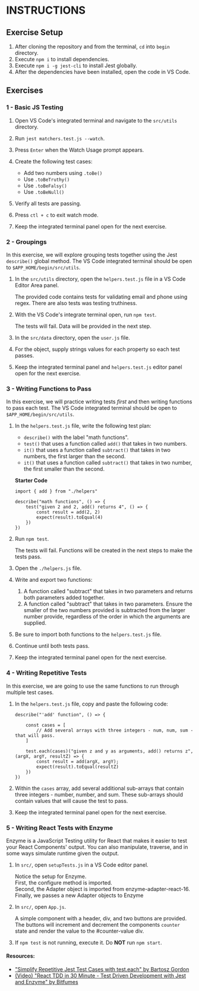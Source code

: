 # INSTRUCTIONS

## Exercise Setup

1. After cloning the repository and from the terminal, `cd` into `begin` directory.
2. Execute `npm i` to install dependencies.
3. Execute `npm i -g jest-cli` to install Jest globally.
4. After the dependencies have been installed, open the code in VS Code.

## Exercises

### 1 - Basic JS Testing

1. Open VS Code's integrated terminal and navigate to the `src/utils` directory.

2. Run `jest matchers.test.js --watch`.

3. Press `Enter` when the Watch Usage prompt appears.

4. Create the following test cases:

    - Add two numbers using `.toBe()`
    - Use `.toBeTruthy()`
    - Use `.toBeFalsy()`
    - Use `.toBeNull()`

5. Verify all tests are passing.

6. Press `ctl + c` to exit watch mode.

7. Keep the integrated terminal panel open for the next exercise.

### 2 - Groupings

In this exercise, we will explore grouping tests together using the Jest `describe()` global method. The VS Code integrated terminal should be open to `$APP_HOME/begin/src/utils`.

1. In the `src/utils` directory, open the `helpers.test.js` file in a VS Code Editor Area panel.

    The provided code contains tests for validating email and phone using regex. There are also tests was testing truthiness.

2. With the VS Code's integrate terminal open, run `npm test`.

    The tests will fail. Data will be provided in the next step.

3. In the `src/data` directory, open the `user.js` file.

4. For the object, supply strings values for each property so each test passes.

5. Keep the integrated terminal panel and `helpers.test.js` editor panel open for the next exercise.

### 3 - Writing Functions to Pass

In this exercise, we will practice writing tests _first_ and then writing functions to pass each test. The VS Code integrated terminal should be open to `$APP_HOME/begin/src/utils`.

1. In the `helpers.test.js` file, write the following test plan:

    - `describe()` with the label "math functions".
    - `test()` that uses a function called `add()` that takes in two numbers.
    - `it()` that uses a function called `subtract()` that takes in two numbers, the first larger than the second.
    - `it()` that uses a function called `subtract()` that takes in two number, the first smaller than the second.

    **Starter Code**

    ```
    import { add } from "./helpers"

    describe("math functions", () => {
        test("given 2 and 2, add() returns 4", () => {
            const result = add(2, 2)
            expect(result).toEqual(4)
        })
    })
    ```

2. Run `npm test`.

    The tests will fail. Functions will be created in the next steps to make the tests pass.

3. Open the `./helpers.js` file.

4. Write and export two functions:

    1. A function called "subtract" that takes in two parameters and returns both parameters added together.
    2. A function called "subtract" that takes in two parameters. Ensure the smaller of the two numbers provided is subtracted from the larger number provide, regardless of the order in which the arguments are supplied.

5. Be sure to import both functions to the `helpers.test.js` file.

6. Continue until both tests pass.

7. Keep the integrated terminal panel open for the next exercise.

### 4 - Writing Repetitive Tests

In this exercise, we are going to use the same functions to run through multiple test cases.

1. In the `helpers.test.js` file, copy and paste the following code:

    ```
    describe("'add' function", () => {

        const cases = [
            // Add several arrays with three integers - num, num, sum - that will pass.
        ]

        test.each(cases)("given z and y as arguments, add() returns z", (argX, argY, resultZ) => {
            const result = add(argX, argY);
            expect(result).toEqual(resultZ)
        })
    })
    ```

2. Within the `cases` array, add several additional sub-arrays that contain three integers - number, number, and sum. These sub-arrays should contain values that will cause the test to pass.

3. Keep the integrated terminal panel open for the next exercise.

### 5 - Writing React Tests with Enzyme

Enzyme is a JavaScript Testing utility for React that makes it easier to test your React Components' output. You can also manipulate, traverse, and in some ways simulate runtime given the output.

1. In `src/`, open `setupTests.js` in a VS Code editor panel.

    Notice the setup for Enzyme.  
    First, the configure method is imported.  
    Second, the Adapter object is imported from enzyme-adapter-react-16.  
    Finally, we passes a new Adapter objects to Enzyme

2. In `src/`, open `App.js`.

    A simple component with a header, div, and two buttons are provided. The buttons will increment and decrement the components `counter` state and render the value to the #counter-value div.

3. If `npm test` is not running, execute it. Do **NOT** run `npm start`.

#### Resources:

-   ["Simplify Repetitive Jest Test Cases with test.each" by Bartosz Gordon](https://dev.to/bgord/simplify-repetitive-jest-test-cases-with-test-each-310m)
-   [(Video) "React TDD in 30 Minute - Test Driven Development with Jest and Enzyme" by Bitfumes](youtube.com/watch?v=-bmdf1oATQo)

